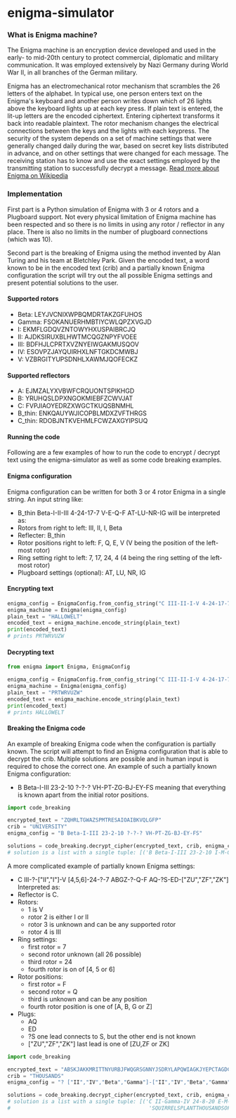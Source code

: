 # enigma-simulator

### What is Enigma machine?
The Enigma machine is an encryption device developed and used in the early- to mid-20th century to protect commercial, diplomatic and military communication. It was employed extensively by Nazi Germany during World War II, in all branches of the German military.

Enigma has an electromechanical rotor mechanism that scrambles the 26 letters of the alphabet. In typical use, one person enters text on the Enigma's keyboard and another person writes down which of 26 lights above the keyboard lights up at each key press. If plain text is entered, the lit-up letters are the encoded ciphertext. Entering ciphertext transforms it back into readable plaintext. The rotor mechanism changes the electrical connections between the keys and the lights with each keypress. The security of the system depends on a set of machine settings that were generally changed daily during the war, based on secret key lists distributed in advance, and on other settings that were changed for each message. The receiving station has to know and use the exact settings employed by the transmitting station to successfully decrypt a message. [Read more about Enigma on Wikipedia][1]

### Implementation
First part is a Python simulation of Enigma with 3 or 4 rotors and a Plugboard support. Not every physical limitation of Enigma machine has been respected and so there is no limits in using any rotor / reflector in any place. There is also no limits in the number of plugboard connections (which was 10).

Second part is the breaking of Enigma using the method invented by Alan Turing and his team at Bletchley Park. Given the encoded text, a word known to be in the encoded text (crib) and a partially known Enigma configuration the script will try out the all possible Enigma settings and present potential solutions to the user.

#### Supported rotors
* Beta:     LEYJVCNIXWPBQMDRTAKZGFUHOS
* Gamma:    FSOKANUERHMBTIYCWLQPZXVGJD
* I:        EKMFLGDQVZNTOWYHXUSPAIBRCJQ
* II:       AJDKSIRUXBLHWTMCQGZNPYFVOEE
* III:      BDFHJLCPRTXVZNYEIWGAKMUSQOV
* IV:       ESOVPZJAYQUIRHXLNFTGKDCMWBJ
* V:        VZBRGITYUPSDNHLXAWMJQOFECKZ

#### Supported reflectors
* A:       EJMZALYXVBWFCRQUONTSPIKHGD
* B:       YRUHQSLDPXNGOKMIEBFZCWVJAT
* C:       FVPJIAOYEDRZXWGCTKUQSBNMHL
* B_thin:  ENKQAUYWJICOPBLMDXZVFTHRGS
* C_thin:  RDOBJNTKVEHMLFCWZAXGYIPSUQ

#### Running the code
Following are a few examples of how to run the code to encrypt / decrypt text using the enigma-simulator as well as some code breaking examples.

#### Enigma configuration
Enigma configuration can be written for both 3 or 4 rotor Enigma in a single string. An input string like: 
* B_thin Beta-I-II-III 4-24-17-7 V-E-Q-F AT-LU-NR-IG
will be interpreted as:
* Rotors from right to left: III, II, I, Beta
* Reflecter: B_thin
* Rotor positions right to left: F, Q, E, V (V being the position of the left-most rotor)
* Ring setting right to left: 7, 17, 24, 4 (4 being the ring setting of the left-most rotor)
* Plugboard settings (optional): AT, LU, NR, IG

#### Encrypting text
```python
enigma_config = EnigmaConfig.from_config_string("C III-II-I-V 4-24-17-7 V-E-Q-F AQ-WS-ED-RF")
enigma_machine = Enigma(enigma_config)
plain_text = "HALLOWELT"
encoded_text = enigma_machine.encode_string(plain_text)
print(encoded_text)
# prints PRTWRVUZW
```

#### Decrypting text
```python
from enigma import Enigma, EnigmaConfig

enigma_config = EnigmaConfig.from_config_string("C III-II-I-V 4-24-17-7 V-E-Q-F AQ-WS-ED-RF")
enigma_machine = Enigma(enigma_config)
plain_text = "PRTWRVUZW"
encoded_text = enigma_machine.encode_string(plain_text)
print(encoded_text)
# prints HALLOWELT
```

#### Breaking the Enigma code
An example of breaking Enigma code when the configuration is partially known. The script will attempt to find an Enigma configuration that is able to decrypt the crib. Multiple solutions are possible and in human input is required to chose the correct one. An example of such a partially known Enigma configuration:
* B Beta-I-III 23-2-10 ?-?-? VH-PT-ZG-BJ-EY-FS
meaning that everything is known apart from the initial rotor positions. 

```python
import code_breaking

encrypted_text = "ZQHRLTGWAZSPMTRESAIOAIBKVQLGFP"
crib = "UNIVERSITY"
enigma_config = "B Beta-I-III 23-2-10 ?-?-? VH-PT-ZG-BJ-EY-FS"

solutions = code_breaking.decrypt_cipher(encrypted_text, crib, enigma_config)
# solution is a list with a single tuple: [('B Beta-I-III 23-2-10 I-M-G VH-PT-ZG-BJ-EY-FS', 'ENIGMAMACHINESARESOLDATAUCTION')]
```
A more complicated example of partially known Enigma settings:
* C III-?-["II","I"]-V [4,5,6]-24-?-7 ABGZ-?-Q-F AQ-?S-ED-["ZU","ZF","ZK"]
Interpreted as:
* Reflector is C.
* Rotors:
  * 1 is V
  * rotor 2 is either I or II
  * rotor 3 is unknown and can be any supported rotor
  * rotor 4 is III
* Ring settings:
  * first rotor = 7 
  * second rotor unknown (all 26 possible)
  * third rotor = 24
  * fourth rotor is on of [4, 5 or 6]
* Rotor positions:
  * first rotor = F
  * second rotor = Q
  * third is unknown and can be any position
  * fourth rotor position is one of [A, B, G or Z]
* Plugs:
  * AQ
  * ED
  * ?S one lead connects to S, but the other end is not known
  * ["ZU","ZF","ZK"] last lead is one of [ZU,ZF or ZK]
  
 
```python
import code_breaking

encrypted_text = "ABSKJAKKMRITTNYURBJFWQGRSGNNYJSDRYLAPQWIAGKJYEPCTAGDCTHLCDRZRFZHKNRSDLNPFPEBVESHPY"
crib = "THOUSANDS"
enigma_config = "? ["II","IV","Beta","Gamma"]-["II","IV","Beta","Gamma"]-["II","IV","Beta","Gamma"] [2,4,6,8,20,22,24,26]-[2,4,6,8,20,22,24,26]-[2,4,6,8,20,22,24,26] E-M-Y FH-TS-BE-UQ-KD-AL"

solutions = code_breaking.decrypt_cipher(encrypted_text, crib, enigma_config)
# solution is a list with a single tuple: [('C II-Gamma-IV 24-8-20 E-M-Y FH-TS-BE-UQ-KD-AL', 
#                                            'SQUIRRELSPLANTTHOUSANDSOFNEWTREESEACHYEARBYMERELYFORGETTINGWHERETHEYPUTTHEIRACORNS')]
```

[1]: https://en.wikipedia.org/wiki/Enigma_machine
